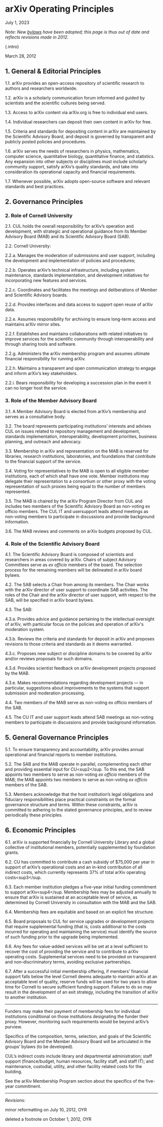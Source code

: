 # arXiv Operating Principles

July 1, 2023

_Note: New [bylaws](source/about/arXiv_bylaws.md) have been adopted; this page is thus out of date and reflects revisions made in 2012._

{.intro}

March 28, 2012

## 1. General & Editorial Principles

1.1. arXiv provides an open-access repository of scientific research to authors and researchers
worldwide.

1.2. arXiv is a scholarly communication forum informed and guided by scientists and the
scientific cultures being served.

1.3. Access to arXiv content via arXiv.org is free to individual end users.

1.4. Individual researchers can deposit their own content in arXiv for free.

1.5. Criteria and standards for depositing content in arXiv are maintained by the Scientific
Advisory Board, and deposit is governed by transparent and publicly posted policies and
procedures.

1.6. arXiv serves the needs of researchers in physics, mathematics, computer science, quantitative
biology, quantitative finance, and statistics. Any expansion into other subjects or disciplines
must include scholarly community support, satisfy arXiv’s quality standards, and take into
consideration its operational capacity and financial requirements.

1.7. Whenever possible, arXiv adopts open-source software and relevant standards and best
practices.

## 2. Governance Principles

### 2. Role of Cornell University

2.1. CUL holds the overall responsibility for arXiv’s operation and development, with strategic
and operational guidance from its Member Advisory Board (MAB) and its Scientific
Advisory Board (SAB).

2.2. Cornell University:

2.2.a. Manages the moderation of submissions and user support, including the development
and implementation of policies and procedures;

2.2.b. Operates arXiv’s technical infrastructure, including system maintenance, standards
implementation, and development initiatives for incorporating new features and
services.

2.2.c. Coordinates and facilitates the meetings and deliberations of Member and Scientific
Advisory boards.

2.2.d. Provides interfaces and data access to support open reuse of arXiv data.

2.2.e. Assumes responsibility for archiving to ensure long-term access and maintains arXiv
mirror sites.

2.2.f. Establishes and maintains collaborations with related initiatives to improve services
for the scientific community through interoperability and through sharing tools and
software.

2.2.g. Administers the arXiv membership program and assumes ultimate financial
responsibility for running arXiv.

2.2.h. Maintains a transparent and open communication strategy to engage and inform
arXiv’s key stakeholders.

2.2.i. Bears responsibility for developing a succession plan in the event it can no longer host
the service.

### 3. Role of the Member Advisory Board

3.1. A Member Advisory Board is elected from arXiv’s membership and serves as a consultative
body.

3.2. The board represents participating institutions’ interests and advises CUL on issues related to
repository management and development, standards implementation, interoperability,
development priorities, business planning, and outreach and advocacy.

3.3. Membership in arXiv and representation on the MAB is reserved for libraries, research
institutions, laboratories, and foundations that contribute to the financial support of the
service.

3.4. Voting for representatives to the MAB is open to all eligible member institutions, each of
which shall have one vote. Member institutions may delegate their representation to a
consortium or other proxy with the voting representation of such proxies being equal to the
number of members represented.

3.5. The MAB is chaired by the arXiv Program Director from CUL and includes two members of
the Scientific Advisory Board as non-voting ex officio members. The CUL IT and usersupport leads attend meetings as non-voting members to participate in discussions and
provide background information.

3.6. The MAB reviews and comments on arXiv budgets proposed by CUL.

### 4. Role of the Scientific Advisory Board

4.1. The Scientific Advisory Board is composed of scientists and researchers in areas covered by
arXiv. Chairs of subject Advisory Committees serve as _ex officio_ members of the board. The
selection process for the remaining members will be delineated in arXiv board bylaws.

4.2. The SAB selects a Chair from among its members. The Chair works with the arXiv director
of user support to coordinate SAB activities. The roles of the Chair and the arXiv director of
user support, with respect to the SAB, will be specified in arXiv board bylaws.

4.3. The SAB:

4.3.a. Provides advice and guidance pertaining to the intellectual oversight of arXiv, with
particular focus on the policies and operation of arXiv's moderation system.

4.3.b. Reviews the criteria and standards for deposit in arXiv and proposes revisions to
those criteria and standards as it deems warranted.

4.3.c. Proposes new subject or discipline domains to be covered by arXiv and/or reviews
proposals for such domains.

4.3.d. Provides scientist feedback on arXiv development projects proposed by the MAB.

4.3.e. Makes recommendations regarding development projects — in particular, suggestions
about improvements to the systems that support submission and moderation
processing.

4.4. Two members of the MAB serve as non-voting ex officio members of the SAB.

4.5. The CU IT and user support leads attend SAB meetings as non-voting members to
participate in discussions and provide background information.

## 5. General Governance Principles

5.1. To ensure transparency and accountability, arXiv provides annual operational and financial
reports to member institutions.

5.2. The SAB and the MAB operate in parallel, complementing each other and providing
essential input for CU<sup2</sup. To this end, the SAB appoints two members to serve as non-voting
_ex officio_ members of the MAB; the MAB appoints two members to serve as non-voting _ex
officio_ members of the SAB.

5.3. Members acknowledge that the host institution’s legal obligations and fiduciary
responsibilities place practical constraints on the formal governance structure and terms. Within these constraints, arXiv is committed to adhering to the stated governance principles,
and to review periodically these principles.

## 6. Economic Principles

6.1. arXiv is supported financially by Cornell University Library and a global collective of
institutional members, potentially supplemented by foundation grants.

6.2. CU has committed to contribute a cash subsidy of $75,000 per year in support of arXiv’s
operational costs and an in-kind contribution of all indirect costs, which currently represents
37% of total arXiv operating costs<sup3</sup.

6.3. Each member institution pledges a five-year initial funding commitment to support arXiv<sup4</sup. Membership fees may be adjusted annually to ensure that arXiv is sustained at an acceptable level of service, as determined by Cornell University in consultation with the MAB and the SAB.

6.4. Membership fees are equitable and based on an explicit fee structure.

6.5. Board proposals to CUL for service upgrades or development projects that require
supplemental funding (that is, costs additional to the costs incurred for operating and
maintaining the service) must identify the source of such funding prior to the upgrade being
implemented.

6.6. Any fees for value-added services will be set at a level sufficient to recover the cost of
providing the service and to contribute to arXiv operating costs. Supplemental services need
to be provided on transparent and non-discriminatory terms, avoiding exclusive partnerships.

6.7. After a successful initial membership offering, if members’ financial support falls below the
level Cornell deems adequate to maintain arXiv at an acceptable level of quality, reserve
funds will be used for two years to allow time for Cornell to secure sufficient funding
support. Failure to do so may result in the development of an exit strategy, including the
transition of arXiv to another institution.

***
 Funders may make their payment of membership fees for individual institutions conditional on those institutions designating the funder their proxy. However, monitoring such requirements would be beyond arXiv’s purview.

Specifics of the composition, terms, selection, and goals of the Scientific Advisory Board and the Member
Advisory Board will be articulated in the groups’ bylaws (to be developed).

CUL’s indirect costs include library and departmental administration; staff support (finance/budget, human resources, facility staff, and staff IT); and maintenance, custodial, utility, and other facility related costs for the building.

See the arXiv Membership Program section about the specifics of the five-year commitment.

***
_Revisions:_

minor reformatting on July 10, 2012, OYR

deleted a footnote on October 1, 2012, OYR
